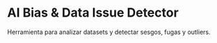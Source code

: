 # AI Bias & Data Issue Detector

Herramienta para analizar datasets y detectar sesgos, fugas y outliers.